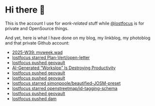 # Hi there 👋

This is the account I use for _work-related_ stuff while [@lostfocus](https://github.com/lostfocus) is for private 
and OpenSource things.

And yet, here is what I have done on my blog, my linkblog, my photoblog and that private Github account:

<!-- POST-LIST:START -->
- [2025-W39: myweek.wad](https://lostfocus.de/2025/09/28/2025-w39-myweek-wad/)
- [lostfocus starred Plan-Vert/open-letter](https://github.com/Plan-Vert/open-letter)
- [lostfocus pushed geovault](https://github.com/lostfocus/geovault/compare/3c388acb57...9c4de69099)
- [AI-Generated “Workslop” Is Destroying Productivity](https://hbr.org/2025/09/ai-generated-workslop-is-destroying-productivity?utm_medium=email&utm_source=newsletter_various&utm_campaign=specialrec_Active&deliveryName=NL_HBRRecommends_20250925)
- [lostfocus pushed geovault](https://github.com/lostfocus/geovault/compare/462716d7d7...3c388acb57)
- [lostfocus pushed geovault](https://github.com/lostfocus/geovault/compare/7ff4b5a0e9...462716d7d7)
- [lostfocus starred simonpoole/beautified-JOSM-preset](https://github.com/simonpoole/beautified-JOSM-preset)
- [lostfocus starred openstreetmap/id-tagging-schema](https://github.com/openstreetmap/id-tagging-schema)
- [lostfocus pushed geovault](https://github.com/lostfocus/geovault/compare/28e333deb1...7ff4b5a0e9)
- [lostfocus pushed dam](https://github.com/lostfocus/dam/compare/68e1446b60...b0ab3792d4)
<!-- POST-LIST:END -->